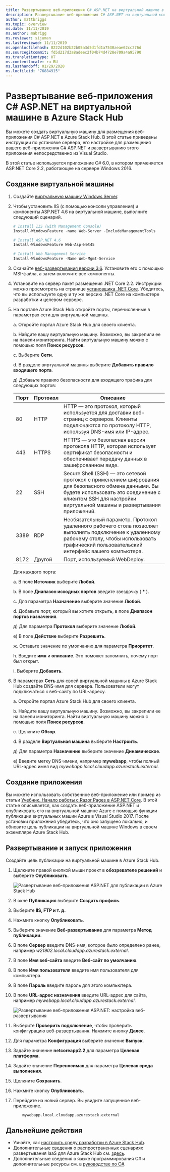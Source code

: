 ```yaml
---
title: Развертывание веб-приложения C# ASP.NET на виртуальной машине в Azure Stack Hub
description: Развертывание веб-приложения C# ASP.NET на виртуальной машине в Azure Stack Hub.
author: mattbriggs
ms.topic: overview
ms.date: 11/11/2019
ms.author: mabrigg
ms.reviewer: sijuman
ms.lastreviewed: 11/11/2019
ms.openlocfilehash: 8222d102b22b05a3d5d1fd1a7530aeae62cc276d
ms.sourcegitcommit: fd5d217d3a8adeec2f04b74d4728e709a4a95790
ms.translationtype: HT
ms.contentlocale: ru-RU
ms.lasthandoff: 01/29/2020
ms.locfileid: "76884915"
---
```

# <a name="deploy-a-c-aspnet-web-app-to-a-vm-in-azure-stack-hub"></a>Развертывание веб-приложения C# ASP.NET на виртуальной машине в Azure Stack Hub

Вы можете создать виртуальную машину для размещения веб-приложения C# ASP.NET в Azure Stack Hub. В этой статье приведены инструкции по установке сервера, его настройке для размещения вашего веб-приложения C# ASP.NET и развертыванию этого приложения непосредственно из Visual Studio.

В этой статье используется приложение C# 6.0, в котором применяется ASP.NET Core 2.2, работающее на сервере Windows 2016.

## <a name="create-a-vm"></a>Создание виртуальной машины

1. Создайте [виртуальную машину Windows Server](azure-stack-quick-windows-portal.md).

1. Чтобы установить IIS (с помощью консоли управления) и компоненты ASP.NET 4.6 на виртуальной машине, выполните следующий сценарий.

    ```PowerShell  
    # Install IIS (with Management Console)
    Install-WindowsFeature -name Web-Server -IncludeManagementTools
    
    # Install ASP.NET 4.6
    Install-WindowsFeature Web-Asp-Net45
    
    # Install Web Management Service
    Install-WindowsFeature -Name Web-Mgmt-Service
    ```

1. Скачайте [веб-развертывания версии 3.6](https://www.microsoft.com/download/details.aspx?id=43717). Установите его с помощью MSI-файла, а затем включите все компоненты.

1. Установите на сервер пакет размещения .NET Core 2.2. Инструкции можно просмотреть на странице [установщика .NET Core](https://dotnet.microsoft.com/download/dotnet-core/2.2). Убедитесь, что вы используете одну и ту же версию .NET Core на компьютере разработки и целевом сервере.

1. На портале Azure Stack Hub откройте порты, перечисленные в параметрах сети для виртуальной машины.

    а. Откройте портал Azure Stack Hub для своего клиента.

    b. Найдите вашу виртуальную машину. Возможно, вы закрепили ее на панели мониторинга. Найти виртуальную машину можно с помощью поля **Поиск ресурсов**.

    c. Выберите **Сети**.

    d. В разделе виртуальной машины выберите **Добавить правило входящего порта**.

    д) Добавьте правило безопасности для входящего трафика для следующих портов:

    | Порт | Протокол | Описание |
    | --- | --- | --- |
    | 80 | HTTP | HTTP — это протокол, который используется для доставки веб-страниц с серверов. Клиенты подключаются по протоколу HTTP, используя DNS-имя или IP-адрес. |
    | 443 | HTTPS | HTTPS — это безопасная версия протокола HTTP, которая использует сертификат безопасности и обеспечивает передачу данных в зашифрованном виде.  |
    | 22 | SSH | Secure Shell (SSH) — это сетевой протокол с применением шифрования для безопасного обмена данными. Вы будете использовать это соединение с клиентом SSH для настройки виртуальной машины и развертывания приложений. |
    | 3389 | RDP | Необязательный параметр. Протокол удаленного рабочего стола позволяет выполнять подключение к удаленному рабочему столу, чтобы использовать графический пользовательский интерфейс вашего компьютера.   |
    | 8172 | Другой | Порт, используемый WebDeploy. |

    Для каждого порта:

    а. В поле **Источник** выберите **Любой**.

    b. В поле **Диапазон исходных портов** введите звездочку ( **\*** ).

    c. Для параметра **Назначение** выберите значение **Любой**.

    d. Добавьте порт, который вы хотите открыть, в поле **Диапазон портов назначения**.

    д) Для параметра **Протокол** выберите значение **Любой**.

    е) В поле **Действие** выберите **Разрешить**.

    ж. Оставьте значение по умолчанию для параметра **Приоритет**.

    h. Введите **имя** и **описание**. Это поможет запомнить, почему порт был открыт.

    i. Выберите **Добавить**.

1.  В параметрах **Сеть** для своей виртуальной машины в Azure Stack Hub создайте DNS-имя для сервера. Пользователи могут подключаться к веб-сайту по URL-адресу.

    а. Откройте портал Azure Stack Hub для своего клиента.

    b. Найдите вашу виртуальную машину. Возможно, вы закрепили ее на панели мониторинга. Найти виртуальную машину можно с помощью поля **Поиск ресурсов**.

    c. Щелкните **Обзор**.

    d. В разделе **Виртуальная машина** выберите **Настроить**.

    д) Для параметра **Назначение** выберите значение **Динамическое**.

    е) Введите метку DNS-имени, например **mywebapp**, чтобы полный URL-адрес имел вид *mywebapp.local.cloudapp.azurestack.external*.

## <a name="create-an-app"></a>Создание приложения 

Вы можете использовать собственное веб-приложение или пример из статьи [Учебник. Начало работы с Razor Pages в ASP.NET Core](https://docs.microsoft.com/aspnet/core/tutorials/razor-pages/razor-pages-start?view=aspnetcore-2.2&tabs=visual-studio
). В этой статье описывается, как создать веб-приложение ASP.NET и опубликовать его на виртуальной машине Azure с помощью функции публикации виртуальных машин Azure в Visual Studio 2017. После установки приложения убедитесь, что оно запущено локально, и обновите цель публикации на виртуальной машине Windows в своем экземпляре Azure Stack Hub.

## <a name="deploy-and-run-the-app"></a>Развертывание и запуск приложения

Создайте цель публикации на виртуальной машине в Azure Stack Hub.

1. Щелкните правой кнопкой мыши проект в **обозревателе решений** и выберите **Опубликовать**.

    ![Развертывание веб-приложения ASP.NET для публикации в Azure Stack Hub](media/azure-stack-dev-start-howto-vm-dotnet/deploy-app-to-azure-stack.png)

1. В окне **Публикация** выберите **Создать профиль**.
1. Выберите **IIS, FTP и т. д.**
1. Нажмите кнопку **Опубликовать**.
1. Выберите значение **Веб-развертывание** для параметра **Метод публикации**.
1. В поле **Сервер** введите DNS-имя, которое было определено ранее, например *w21902.local.cloudapp.azurestack.external*.
1. В поле **Имя веб-сайта** введите **Веб-сайт по умолчанию**.
1. В поле **Имя пользователя** введите имя пользователя для компьютера.
1. В поле **Пароль** введите пароль для этого компьютера.
1. В поле **URL-адрес назначения** введите URL-адрес для сайта, например *mywebapp.local.cloudapp.azurestack.external*.

    ![Развертывание веб-приложения ASP.NET: настройка веб-развертывания](media/azure-stack-dev-start-howto-vm-dotnet/configure-web-deploy.png)

1. Выберите **Проверить подключение**, чтобы проверить конфигурацию веб-развертывания. Нажмите кнопку **Далее**.
1. Для параметра **Конфигурация** выберите значение **Выпуск**.
1. Задайте значение **netcoreapp2.2** для параметра **Целевая платформа**.
1. Задайте значение **Переносимая** для параметра **Целевая среда выполнения**.
1. Щелкните **Сохранить**.
1. Нажмите кнопку **Опубликовать**.
1. Перейдите на новый сервер. Вы увидите запущенное веб-приложение.

    ```http  
        mywebapp.local.cloudapp.azurestack.external
    ```

## <a name="next-steps"></a>Дальнейшие действия

- Узнайте, как [настроить среду разработки в Azure Stack Hub](azure-stack-dev-start.md).
- Дополнительные сведения о распространенных сценариях развертывания IaaS для Azure Stack Hub см. [здесь](azure-stack-dev-start-deploy-app.md).
- Дополнительные сведения о языке программирования C# и дополнительные ресурсы см. в [руководстве по C#](https://docs.microsoft.com/dotnet/csharp/).
